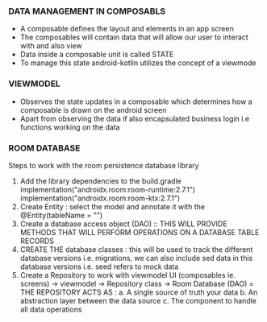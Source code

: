 ### DATA MANAGEMENT IN COMPOSABLS
- A composable defines the layout and elements in an app screen
- The composables will contain data that will allow our user to interact with and also view
- Data inside a composable unit is called STATE
- To manage this state android-kotlin utilizes the concept of a viewmode

### VIEWMODEL
- Observes the state updates in a composable which determines how a composable is drawn on the android screen
- Apart from observing the data if also encapsulated business login i.e functions working on the data



### ROOM DATABASE
Steps to work with the room persistence database library
1. Add the library dependencies to the build.gradle
   implementation("androidx.room:room-runtime:2.7.1")
   implementation("androidx.room:room-ktx:2.7.1")
2. Create Entity : select the model and annotate it with the @Entity(tableName = "")
3. Create a database access object (DAO) :: THIS WILL PROVIDE METHODS THAT WILL PERFORM OPERATIONS ON A DATABASE TABLE RECORDS
4. CREATE THE database classes : this will be used to track the different database versions i.e. migrations, we can also include sed data in this database versions i.e. seed refers to mock data
5. Create a Repository to work with viewmodel
        UI (composables ie. screens) -> viewmodel -> Repository class
     -> Room Database (DAO)
= THE REPOSITORY ACTS AS :
a. A single source of truth your data
b. An abstraction layer between the data source
c. The component to handle all data operations
